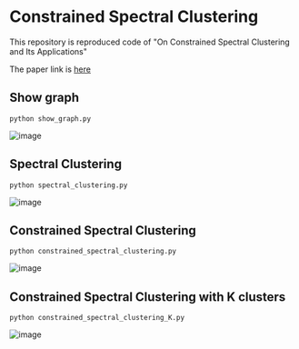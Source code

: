 # Constrained Spectral Clustering

This repository is reproduced code of "On Constrained Spectral Clustering and Its Applications"

The paper link is [here](https://arxiv.org/abs/1201.5338)

## Show graph

```
python show_graph.py
```

![image](https://user-images.githubusercontent.com/14243883/79293741-68efbb80-7f0f-11ea-88de-75b054787f99.png)

## Spectral Clustering

```
python spectral_clustering.py
```

![image](https://user-images.githubusercontent.com/14243883/79290903-40b08e80-7f08-11ea-9055-7fcfa18e3f6e.png)

## Constrained Spectral Clustering

```
python constrained_spectral_clustering.py
```

![image](https://user-images.githubusercontent.com/14243883/79290967-5e7df380-7f08-11ea-9879-724fbeace0b7.png)

## Constrained Spectral Clustering with K clusters

```
python constrained_spectral_clustering_K.py
```

![image](https://user-images.githubusercontent.com/14243883/79323091-b9373f80-7f48-11ea-8caa-e9fac8f772d2.png)
